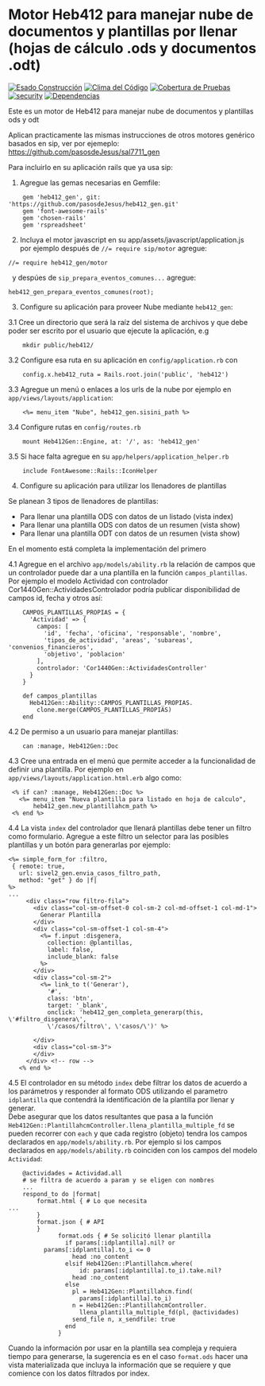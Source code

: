 # Motor Heb412 para manejar nube de documentos y plantillas por llenar (hojas de cálculo .ods y documentos .odt)
[![Esado Construcción](https://api.travis-ci.org/pasosdeJesus/heb412_gen.svg?branch=master)](https://travis-ci.org/pasosdeJesus/heb412_gen) [![Clima del Código](https://codeclimate.com/github/pasosdeJesus/heb412_gen/badges/gpa.svg)](https://codeclimate.com/github/pasosdeJesus/heb412_gen) [![Cobertura de Pruebas](https://codeclimate.com/github/pasosdeJesus/heb412_gen/badges/coverage.svg)](https://codeclimate.com/github/pasosdeJesus/heb412_gen) [![security](https://hakiri.io/github/pasosdeJesus/heb412_gen/master.svg)](https://hakiri.io/github/pasosdeJesus/heb412_gen/master) [![Dependencias](https://gemnasium.com/pasosdeJesus/heb412_gen.svg)](https://gemnasium.com/pasosdeJesus/heb412_gen) 

Este es un motor de Heb412 para manejar nube de documentos y plantillas ods y odt

Aplican practicamente las mismas instrucciones de otros motores genérico
basados en sip, ver por ejemeplo:
	https://github.com/pasosdeJesus/sal7711_gen

Para incluirlo en su aplicación rails que ya usa sip:
1. Agregue las gemas necesarias en Gemfile:
```
	gem 'heb412_gen', git: 'https://github.com/pasosdeJesus/heb412_gen.git'
	gem 'font-awesome-rails'
	gem 'chosen-rails'
	gem 'rspreadsheet'
```

2. Incluya el motor javascript en su app/assets/javascript/application.js
   por ejemplo después de ```//= require sip/motor``` agregue:
```
//= require heb412_gen/motor
```
   y despúes de ```sip_prepara_eventos_comunes...``` agregue:
```
heb412_gen_prepara_eventos_comunes(root);
```

3. Configure su aplicación para proveer Nube mediante ```heb412_gen```:

3.1 Cree un directorio que será la raíz del sistema de archivos y que
debe poder ser escrito por el usuario que ejecute la aplicación, e.g
```
	mkdir public/heb412/
```

3.2 Configure esa ruta en su aplicación en ```config/application.rb``` con
```
	config.x.heb412_ruta = Rails.root.join('public', 'heb412')
```

3.3 Agregue un menú o enlaces a los urls de la nube por ejemplo en
   ```app/views/layouts/application```:
```
	<%= menu_item "Nube", heb412_gen.sisini_path %>
```

3.4 Configure rutas en ```config/routes.rb```
```
	mount Heb412Gen::Engine, at: '/', as: 'heb412_gen'
```

3.5 Si hace falta agregue en su ```app/helpers/application_helper.rb```
```
	include FontAwesome::Rails::IconHelper 
```

4. Configure su aplicación para utilizar los llenadores de plantillas

Se planean 3 tipos de llenadores de plantillas:
- Para llenar una plantilla ODS con datos de un listado (vista index)
- Para llenar una plantilla ODS con datos de un resumen (vista show)
- Para llenar una plantilla ODT con datos de un resumen (vista show)

En el momento está completa la implementación del primero

4.1 Agregue en el archivo ```app/models/ability.rb``` la relación de campos 
   que un controlador puede dar a una plantilla en la función
   ```campos_plantillas```. Por ejemplo el modelo Actividad con controlador 
    Cor1440Gen::ActividadesControlador podría publicar disponibilidad
    de campos id, fecha y otros así:

```
    CAMPOS_PLANTILLAS_PROPIAS = {
      'Actividad' => { 
        campos: [
          'id', 'fecha', 'oficina', 'responsable', 'nombre', 
          'tipos_de_actividad', 'areas', 'subareas', 'convenios_financieros',
          'objetivo', 'poblacion'
        ],
        controlador: 'Cor1440Gen::ActividadesController'
      }
    }

    def campos_plantillas 
      Heb412Gen::Ability::CAMPOS_PLANTILLAS_PROPIAS.
        clone.merge(CAMPOS_PLANTILLAS_PROPIAS)
    end
```

4.2 De permiso a un usuario para manejar plantillas:
```
	can :manage, Heb412Gen::Doc
```

4.3 Cree una entrada en el menú que permite acceder a la funcionalidad
    de definir una plantilla. Por ejemplo en 
    ```app/views/layouts/application.html.erb```
    algo  como:
```
 <% if can? :manage, Heb412Gen::Doc %>
   <%= menu_item "Nueva plantilla para listado en hoja de calculo",   
       heb412_gen.new_plantillahcm_path %>
 <% end %>
```

4.4 La vista ```index``` del controlador que llenará plantillas debe tener un 
    filtro como formulario.  Agregue a este filtro un selector para las 
    posibles plantillas y un botón para generarlas por ejemplo:
 ```
<%= simple_form_for :filtro,
  { remote: true,
    url: sivel2_gen.envia_casos_filtro_path,
    method: "get" } do |f| 
%>
...
      <div class="row filtro-fila">
        <div class="col-sm-offset-0 col-sm-2 col-md-offset-1 col-md-1">
          Generar Plantilla
        </div>
        <div class="col-sm-offset-1 col-sm-4">
          <%= f.input :disgenera,
            collection: @plantillas,
            label: false,
            include_blank: false
          %>
        </div>
        <div class="col-sm-2">
          <%= link_to t('Generar'), 
            '#',
            class: 'btn', 
            target: '_blank', 
            onclick: 'heb412_gen_completa_generarp(this, \'#filtro_disgenera\',
            \'/casos/filtro\', \'casos/\')' %>

        </div>
        <div class="col-sm-3">
        </div>
      </div> <!-- row -->
    <% end %> 
```

4.5 El controlador en su método ```index``` debe filtrar los datos de acuerdo
    a los parámetros y responder al formato ODS utilizando el parametro
    ```idplantilla``` que contendrá la identificación de la plantilla por llenar
    y generar.  
    Debe asegurar que los datos resultantes que pasa a la función
    ```Heb412Gen::PlantillahcmController.llena_plantilla_multiple_fd```
    se pueden recorrer con ```each``` y que cada registro (objeto) tendra los 
    campos declarados en ```app/models/ability.rb```.
    Por ejemplo si los campos declarados en ```app/models/ability.rb``` 
    coinciden con los campos del modelo ```Actividad```:

```
	@actividades = Actividad.all
	# se filtra de acuerdo a param y se eligen con nombres
	...
	respond_to do |format|
		format.html { # Lo que necesita 
...
		}
		format.json { # API
		}
              format.ods { # Se solicitó llenar plantilla
                if params[:idplantilla].nil? or
		  params[:idplantilla].to_i <= 0
                  head :no_content 
                elsif Heb412Gen::Plantillahcm.where(
                    id: params[:idplantilla].to_i).take.nil?
                  head :no_content 
                else
                  pl = Heb412Gen::Plantillahcm.find(
                    params[:idplantilla].to_i)
                  n = Heb412Gen::PlantillahcmController.
                    llena_plantilla_multiple_fd(pl, @actividades)
                  send_file n, x_sendfile: true
                end
              }
```

  Cuando la información por usar en la plantilla sea compleja y requiera
  tiempo para generarse, la sugerencia es en el caso ```format.ods``` hacer una 
  vista materializada que incluya la información que  se requiere y 
  que comience con los datos filtrados por index.

